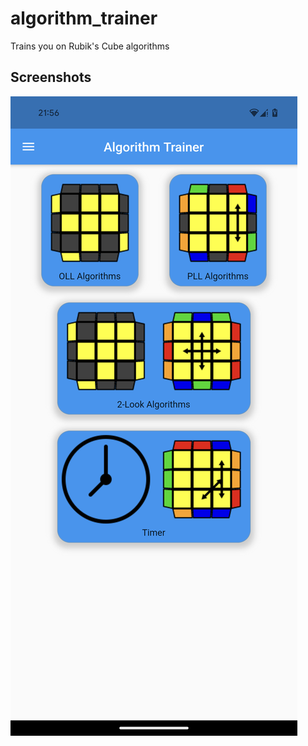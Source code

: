 # algorithm_trainer

Trains you on Rubik's Cube algorithms

## Screenshots
![Homepage](https://github.com/michalkundrat/algorithm-trainer/blob/main/screenshots/Screenshot_20240322-215653.png)
